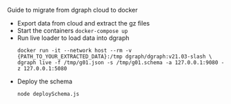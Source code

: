 Guide to migrate from dgraph cloud to docker

- Export data from cloud and extract the gz files
- Start the containers `docker-compose up`
- Run live loader to load data into dgraph
  ```
  docker run -it --network host --rm -v {PATH_TO_YOUR_EXTRACTED_DATA}:/tmp dgraph/dgraph:v21.03-slash \
  dgraph live -f /tmp/g01.json -s /tmp/g01.schema -a 127.0.0.1:9080 -z 127.0.0.1:5080
  ```
- Deploy the schema
  ```
  node deploySchema.js
  ```
